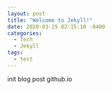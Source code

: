 ```yaml
---
layout: post
title: "Welcome to Jekyll!"
date: 2020-03-25 02:15:10 -0400
categories: 
  - Tech
  - Jekyll
tags:
  - test
---
```

init blog post
github.io
